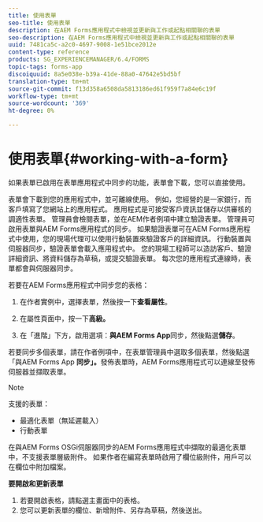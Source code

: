 ```yaml
---
title: 使用表單
seo-title: 使用表單
description: 在AEM Forms應用程式中檢視並更新與工作或起點相關聯的表單
seo-description: 在AEM Forms應用程式中檢視並更新與工作或起點相關聯的表單
uuid: 7481ca5c-a2c0-4697-9008-1e51bce2012e
content-type: reference
products: SG_EXPERIENCEMANAGER/6.4/FORMS
topic-tags: forms-app
discoiquuid: 8a5e038e-b39a-41de-88a0-47642e5bd5bf
translation-type: tm+mt
source-git-commit: f13d358a6508da5813186ed61f959f7a84e6c19f
workflow-type: tm+mt
source-wordcount: '369'
ht-degree: 0%

---
```



# 使用表單{#working-with-a-form}

如果表單已啟用在表單應用程式中同步的功能，表單會下載，您可以直接使用。

表單會下載到您的應用程式中，並可離線使用。 例如，您經營的是一家銀行，而客戶填寫了您網站上的應用程式。 應用程式是可接受客戶資訊並儲存以供審核的調適性表單。 管理員會檢閱表單，並在AEM作者例項中建立驗證表單。 管理員可啟用表單與AEM Forms應用程式的同步。 如果驗證表單可在AEM Forms應用程式中使用，您的現場代理可以使用行動裝置來驗證客戶的詳細資訊。 行動裝置與伺服器同步，驗證表單會載入應用程式中。 您的現場工程師可以造訪客戶、驗證詳細資訊、將資料儲存為草稿，或提交驗證表單。 每次您的應用程式連線時，表單都會與伺服器同步。

若要在AEM Forms應用程式中同步您的表格：

1. 在作者實例中，選擇表單，然後按一下&#x200B;**查看屬性**。

1. 在屬性頁面中，按一下&#x200B;**高級。**
1. 在「進階」下方，啟用選項：**與AEM Forms App**&#x200B;同步，然後點選&#x200B;**儲存**。

若要同步多個表單，請在作者例項中，在表單管理員中選取多個表單，然後點選「與AEM Forms App **同步」。**&#x200B;發佈表單時，AEM Forms應用程式可以連線至發佈伺服器並擷取表單。

>[!NOTE]
>
>支援的表單：
>
>* 最適化表單（無延遲載入）
>* 行動表單

>
>
在與AEM Forms OSGi伺服器同步的AEM Forms應用程式中擷取的最適化表單中，不支援表單層級附件。 如果作者在編寫表單時啟用了欄位級附件，用戶可以在欄位中附加檔案。

**要開啟和更新表單**

1. 若要開啟表格，請點選主畫面中的表格。
1. 您可以更新表單的欄位、新增附件、另存為草稿，然後送出。
